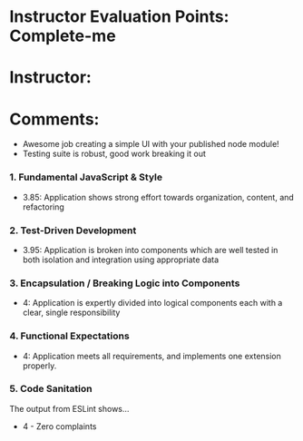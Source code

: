 # Instructor Evaluation Points: Complete-me
# Instructor:
# Comments:
* Awesome job creating a simple UI with your published node module!
* Testing suite is robust, good work breaking it out

### 1. Fundamental JavaScript & Style

* 3.85:  Application shows strong effort towards organization, content, and refactoring

### 2. Test-Driven Development

* 3.95: Application is broken into components which are well tested in both isolation and integration using appropriate data

### 3. Encapsulation / Breaking Logic into Components

* 4: Application is expertly divided into logical components each with a clear, single responsibility

### 4. Functional Expectations

* 4: Application meets all requirements, and implements one extension properly.

### 5. Code Sanitation

The output from ESLint shows…

* 4 - Zero complaints
